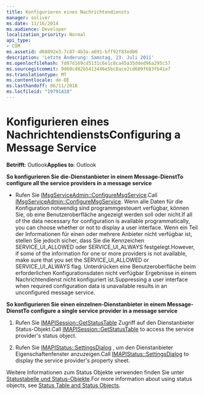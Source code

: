 ```yaml
---
title: Konfigurieren eines Nachrichtendiensts
manager: soliver
ms.date: 11/16/2014
ms.audience: Developer
localization_priority: Normal
api_type:
- COM
ms.assetid: d68892e3-7c87-4b3a-a691-bff92f83ed00
description: 'Letzte Änderung: Samstag, 23. Juli 2011'
ms.openlocfilehash: fd87d169cd5131c6e1c8ca45a35dded96a295c57
ms.sourcegitcommit: 9d60cd82b5413446e5bc8ace2cd689f683fb41a7
ms.translationtype: MT
ms.contentlocale: de-DE
ms.lasthandoff: 06/11/2018
ms.locfileid: "19791418"
---
```

# <a name="configuring-a-message-service"></a><span data-ttu-id="f2382-103">Konfigurieren eines Nachrichtendiensts</span><span class="sxs-lookup"><span data-stu-id="f2382-103">Configuring a Message Service</span></span>

  
  
<span data-ttu-id="f2382-104">**Betrifft**: Outlook</span><span class="sxs-lookup"><span data-stu-id="f2382-104">**Applies to**: Outlook</span></span> 
  
 <span data-ttu-id="f2382-105">**So konfigurieren Sie die-Dienstanbieter in einem Message-Dienst**</span><span class="sxs-lookup"><span data-stu-id="f2382-105">**To configure all the service providers in a message service**</span></span>
  
- <span data-ttu-id="f2382-106">Rufen Sie [IMsgServiceAdmin::ConfigureMsgService](imsgserviceadmin-configuremsgservice.md).</span><span class="sxs-lookup"><span data-stu-id="f2382-106">Call [IMsgServiceAdmin::ConfigureMsgService](imsgserviceadmin-configuremsgservice.md).</span></span> <span data-ttu-id="f2382-107">Wenn alle Daten für die Konfiguration notwendig sind programmgesteuert verfügbar, können Sie, ob eine Benutzeroberfläche angezeigt werden soll oder nicht.</span><span class="sxs-lookup"><span data-stu-id="f2382-107">If all of the data necessary for configuration is available programmatically, you can choose whether or not to display a user interface.</span></span> <span data-ttu-id="f2382-108">Wenn ein Teil der Informationen für einen oder mehrere Anbieter nicht verfügbar ist, stellen Sie jedoch sicher, dass Sie die Kennzeichen SERVICE_UI_ALLOWED oder SERVICE_UI_ALWAYS festgelegt.</span><span class="sxs-lookup"><span data-stu-id="f2382-108">However, if some of the information for one or more providers is not available, make sure that you set the SERVICE_UI_ALLOWED or SERVICE_UI_ALWAYS flag.</span></span> <span data-ttu-id="f2382-109">Unterdrücken eine Benutzeroberfläche beim erforderlichen Konfigurationsdaten nicht verfügbar Ergebnisse in einem Nachrichtendienst nicht konfiguriert ist.</span><span class="sxs-lookup"><span data-stu-id="f2382-109">Suppressing a user interface when required configuration data is unavailable results in an unconfigured message service.</span></span>
    
 <span data-ttu-id="f2382-110">**So konfigurieren Sie einen einzelnen-Dienstanbieter in einem Message-Dienst**</span><span class="sxs-lookup"><span data-stu-id="f2382-110">**To configure a single service provider in a message service**</span></span>
  
1. <span data-ttu-id="f2382-111">Rufen Sie [IMAPISession::GetStatusTable](imapisession-getstatustable.md) Zugriff auf den Dienstanbieter Status-Objekt.</span><span class="sxs-lookup"><span data-stu-id="f2382-111">Call [IMAPISession::GetStatusTable](imapisession-getstatustable.md) to access the service provider's status object.</span></span> 
    
2. <span data-ttu-id="f2382-112">Rufen Sie [IMAPIStatus::SettingsDialog](imapistatus-settingsdialog.md) , um den Dienstanbieter Eigenschaftenfenster anzuzeigen.</span><span class="sxs-lookup"><span data-stu-id="f2382-112">Call [IMAPIStatus::SettingsDialog](imapistatus-settingsdialog.md) to display the service provider's property sheet.</span></span> 
    
<span data-ttu-id="f2382-113">Weitere Informationen zum Status Objekte verwenden finden Sie unter [Statustabelle und Status-Objekte](status-table-and-status-objects.md).</span><span class="sxs-lookup"><span data-stu-id="f2382-113">For more information about using status objects, see [Status Table and Status Objects](status-table-and-status-objects.md).</span></span>
  

